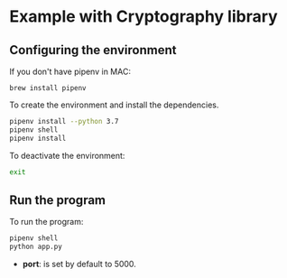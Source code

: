 # Example with Cryptography library

## Configuring the environment


If you don't have pipenv in MAC:
````shell script
brew install pipenv
````

To create the environment and install the dependencies.

```sh
pipenv install --python 3.7
pipenv shell
pipenv install
```

To deactivate the environment:

```sh
exit 
```

## Run the program

To run the program:

```sh
pipenv shell
python app.py
```

* **port**: is set by default to 5000.
